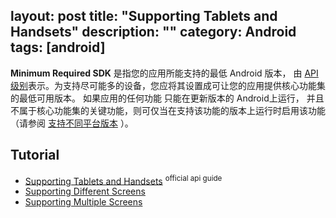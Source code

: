 layout: post
title: "Supporting Tablets and Handsets"
description: ""
category: Android
tags: [android]
---

**Minimum Required SDK** 是指您的应用所能支持的最低 Android 版本，
由
[API 级别](https://developer.android.com/guide/topics/manifest/uses-sdk-element.html#ApiLevels)表示。为支持尽可能多的设备，您应将其设置成可让您的应用提供核心功能集的最低可用版本。
如果应用的任何功能
只能在更新版本的 Android上运行，
并且不属于核心功能集的关键功能，则可仅当在支持该功能的版本上运行时启用该功能（请参阅
[支持不同平台版本](https://developer.android.com/training/basics/supporting-devices/platforms.html)
）。

## Tutorial

- [Supporting Tablets and Handsets](https://developer.android.com/guide/practices/tablets-and-handsets.html#Fragments) <sup>official api guide</sup>
- [Supporting Different Screens](https://developer.android.com/training/basics/supporting-devices/screens.html#create-layouts)
- [Supporting Multiple Screens](http://developer.android.com/guide/practices/screens_support.html)
